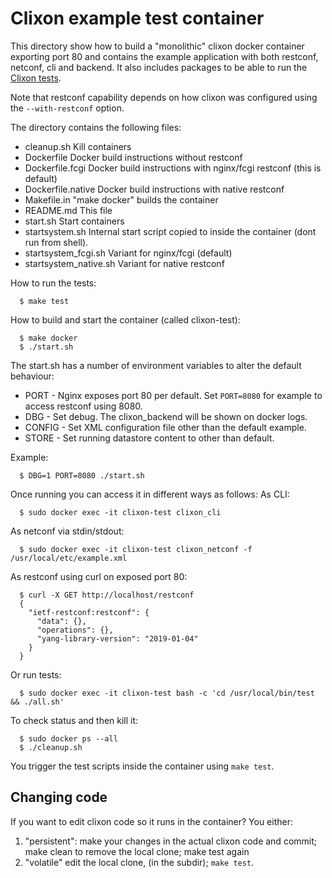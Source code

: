 # Clixon example test container

This directory show how to build a "monolithic" clixon docker
container exporting port 80 and contains the example application with
both restconf, netconf, cli and backend. It also includes packages to be able to run the [Clixon tests](../../test).

Note that restconf capability depends on how clixon was configured using the `--with-restconf` option.

The directory contains the following files:
  - cleanup.sh       Kill containers
  - Dockerfile       Docker build instructions without restconf
  - Dockerfile.fcgi  Docker build instructions with nginx/fcgi restconf (this is default)
  - Dockerfile.native Docker build instructions with native restconf
  - Makefile.in      "make docker" builds the container
  - README.md        This file
  - start.sh         Start containers
  - startsystem.sh   Internal start script copied to inside the container (dont run from shell).
  - startsystem_fcgi.sh  Variant for nginx/fcgi (default)
  - startsystem_native.sh Variant for native restconf

How to run the tests:
```
  $ make test
```

How to build and start the container (called clixon-test):
```
  $ make docker
  $ ./start.sh 
```

The start.sh has a number of environment variables to alter the default behaviour:
* PORT - Nginx exposes port 80 per default. Set `PORT=8080` for example to access restconf using 8080.
* DBG - Set debug. The clixon_backend will be shown on docker logs.
* CONFIG - Set XML configuration file other than the default example.
* STORE - Set running datastore content to other than default.

Example:
```
  $ DBG=1 PORT=8080 ./start.sh
```

Once running you can access it in different ways as follows:
As CLI:
```
  $ sudo docker exec -it clixon-test clixon_cli
```
As netconf via stdin/stdout:
```
  $ sudo docker exec -it clixon-test clixon_netconf -f /usr/local/etc/example.xml
```
As restconf using curl on exposed port 80:
```
  $ curl -X GET http://localhost/restconf
  {
    "ietf-restconf:restconf": {
      "data": {},
      "operations": {},
      "yang-library-version": "2019-01-04"
    }
  }
```
Or run tests:
```
  $ sudo docker exec -it clixon-test bash -c 'cd /usr/local/bin/test && ./all.sh'
```

To check status and then kill it:
```
  $ sudo docker ps --all
  $ ./cleanup.sh 
```

You trigger the test scripts inside the container using `make test`.

## Changing code

If you want to edit clixon code so it runs in the container?
You either:
  1. "persistent": make your changes in the actual clixon code and commit; make clean to remove the local clone;  make test again
  2. "volatile" edit the local clone, (in the subdir); `make test`.
